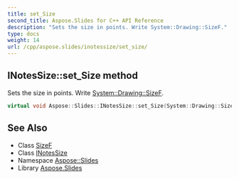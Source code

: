 ```yaml
---
title: set_Size
second_title: Aspose.Slides for C++ API Reference
description: "Sets the size in points. Write System::Drawing::SizeF."
type: docs
weight: 14
url: /cpp/aspose.slides/inotessize/set_size/
---
```

## INotesSize::set_Size method


Sets the size in points. Write [System::Drawing::SizeF](../../../system.drawing/sizef/).

```cpp
virtual void Aspose::Slides::INotesSize::set_Size(System::Drawing::SizeF value)=0
```

## See Also

* Class [SizeF](../../../system.drawing/sizef/)
* Class [INotesSize](../)
* Namespace [Aspose::Slides](../../)
* Library [Aspose.Slides](../../../)
